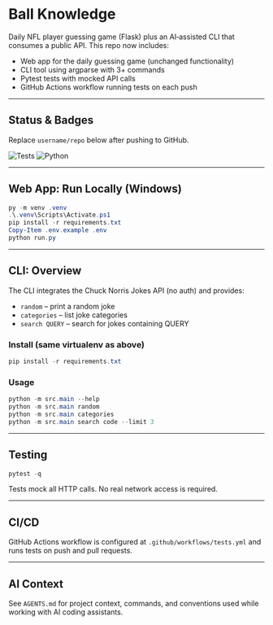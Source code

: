 # Ball Knowledge

Daily NFL player guessing game (Flask) plus an AI‑assisted CLI that consumes a public API. This repo now includes:

- Web app for the daily guessing game (unchanged functionality)
- CLI tool using argparse with 3+ commands
- Pytest tests with mocked API calls
- GitHub Actions workflow running tests on each push

---

## Status & Badges

Replace `username/repo` below after pushing to GitHub.

![Tests](https://github.com/username/repo/workflows/Tests/badge.svg)
![Python](https://img.shields.io/badge/python-3.10%2B-blue.svg)

---

## Web App: Run Locally (Windows)

```powershell
py -m venv .venv
.\.venv\Scripts\Activate.ps1
pip install -r requirements.txt
Copy-Item .env.example .env
python run.py
```

---

## CLI: Overview

The CLI integrates the Chuck Norris Jokes API (no auth) and provides:

- `random`       – print a random joke
- `categories`   – list joke categories
- `search QUERY` – search for jokes containing QUERY

### Install (same virtualenv as above)

```powershell
pip install -r requirements.txt
```

### Usage

```powershell
python -m src.main --help
python -m src.main random
python -m src.main categories
python -m src.main search code --limit 3
```

---

## Testing

```powershell
pytest -q
```

Tests mock all HTTP calls. No real network access is required.

---

## CI/CD

GitHub Actions workflow is configured at `.github/workflows/tests.yml` and runs tests on push and pull requests.

---

## AI Context

See `AGENTS.md` for project context, commands, and conventions used while working with AI coding assistants.

